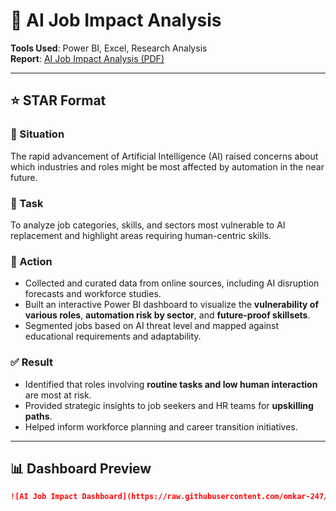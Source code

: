 # 🤖 AI Job Impact Analysis

**Tools Used**: Power BI, Excel, Research Analysis  
**Report**: [AI Job Impact Analysis (PDF)](https://github.com/omkar-247/PowerBI-Projects/blob/main/ai%20job%20impact%20analysis.pdf)

---

## ⭐ STAR Format

### 📌 Situation
The rapid advancement of Artificial Intelligence (AI) raised concerns about which industries and roles might be most affected by automation in the near future.

### 🎯 Task
To analyze job categories, skills, and sectors most vulnerable to AI replacement and highlight areas requiring human-centric skills.

### 🔧 Action
- Collected and curated data from online sources, including AI disruption forecasts and workforce studies.
- Built an interactive Power BI dashboard to visualize the **vulnerability of various roles**, **automation risk by sector**, and **future-proof skillsets**.
- Segmented jobs based on AI threat level and mapped against educational requirements and adaptability.

### ✅ Result
- Identified that roles involving **routine tasks and low human interaction** are most at risk.
- Provided strategic insights to job seekers and HR teams for **upskilling paths**.
- Helped inform workforce planning and career transition initiatives.

---

## 📊 Dashboard Preview


```markdown
![AI Job Impact Dashboard](https://raw.githubusercontent.com/omkar-247/Ai-job-impact-analysis/main/AI%20JOB%20IMPACT.png )
